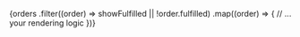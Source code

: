 {orders
  .filter((order) => showFulfilled || !order.fulfilled)
  .map((order) => {
    // ... your rendering logic
  })}
